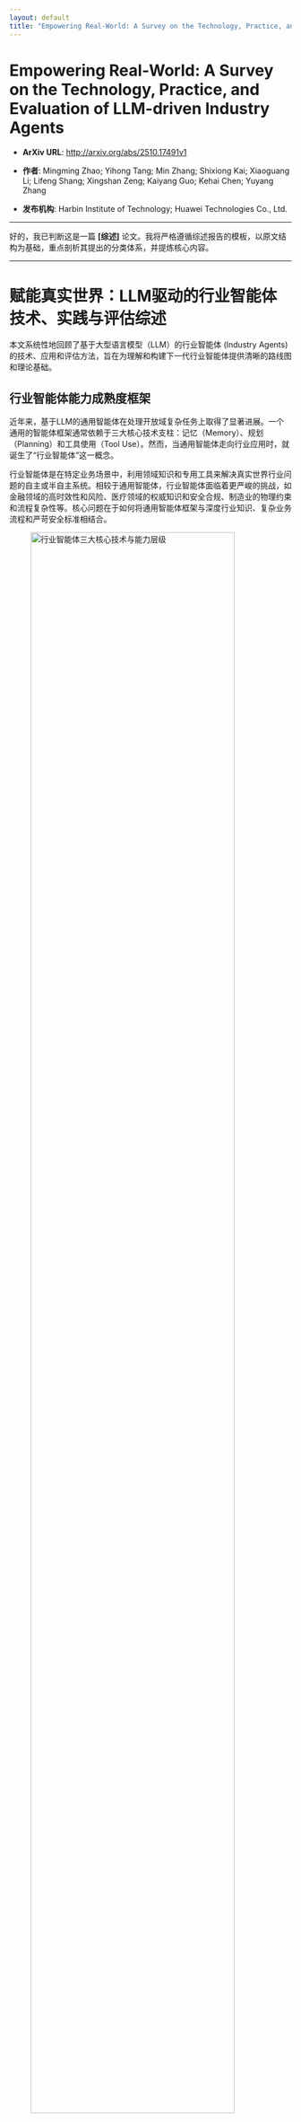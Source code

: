 ```yaml
---
layout: default
title: "Empowering Real-World: A Survey on the Technology, Practice, and Evaluation of LLM-driven Industry Agents"
---
```


# Empowering Real-World: A Survey on the Technology, Practice, and Evaluation of LLM-driven Industry Agents

- **ArXiv URL**: http://arxiv.org/abs/2510.17491v1

- **作者**: Mingming Zhao; Yihong Tang; Min Zhang; Shixiong Kai; Xiaoguang Li; Lifeng Shang; Xingshan Zeng; Kaiyang Guo; Kehai Chen; Yuyang Zhang

- **发布机构**: Harbin Institute of Technology; Huawei Technologies Co., Ltd.

---

好的，我已判断这是一篇 **[综述]** 论文。我将严格遵循综述报告的模板，以原文结构为基础，重点剖析其提出的分类体系，并提炼核心内容。

---

# 赋能真实世界：LLM驱动的行业智能体技术、实践与评估综述

本文系统性地回顾了基于大型语言模型（LLM）的行业智能体 (Industry Agents) 的技术、应用和评估方法，旨在为理解和构建下一代行业智能体提供清晰的路线图和理论基础。

## 行业智能体能力成熟度框架

近年来，基于LLM的通用智能体在处理开放域复杂任务上取得了显著进展。一个通用的智能体框架通常依赖于三大核心技术支柱：记忆（Memory）、规划（Planning）和工具使用（Tool Use）。然而，当通用智能体走向行业应用时，就诞生了“行业智能体”这一概念。

行业智能体是在特定业务场景中，利用领域知识和专用工具来解决真实世界行业问题的自主或半自主系统。相较于通用智能体，行业智能体面临着更严峻的挑战，如金融领域的高时效性和风险、医疗领域的权威知识和安全合规、制造业的物理约束和流程复杂性等。核心问题在于如何将通用智能体框架与深度行业知识、复杂业务流程和严苛安全标准相结合。

<img src="/images/2510.17491v1/x1.jpg" alt="行业智能体三大核心技术与能力层级" style="width:85%; max-width:600px; margin:auto; display:block;">

### 分类体系

为了系统性地分析行业智能体的演进路径，本文提出了一个面向行业应用能力成熟度的**五级框架（L1-L5）**。该框架不仅是对智能体能力的划分，更揭示了能力跃迁背后的驱动力——即**记忆、规划、工具使用这三大核心技术的演进**。

*   **L1：流程执行系统 (Process Execution System)**：作为简单的指令执行器，依赖瞬时记忆和固定的线性规划。
*   **L2：交互式问答系统 (Interactive Problem-Solving System)**：能够借助外部知识库进行问答，具备基础的检索能力和被动交互规划。
*   **L3：端到端自主系统 (End-to-End Autonomous System)**：能够在闭环中独立完成复杂任务，其记忆机制支持主动学习和经验内化，规划能力具备反思和修正。
*   **L4：自适应协作系统 (Adaptive Collaborative System)**：由多个智能体协作完成大规模目标，需要分布式和共享的集体记忆，以及协同规划能力。
*   **L5：自适应社会系统 (Adaptive Social System)**：形成类似人类社会的智能体社群，其记忆能够跨代演化形成“文化”，规划能力则演化为在复杂博弈中自主生成目标。

这一框架是本文的核心，后续章节将围绕此框架，阐述三大核心技术如何在其演进过程中支撑智能体能力的不断升级。

<img src="/images/2510.17491v1/x2.jpg" alt="行业智能体能力成熟度框架与技术演进" style="width:85%; max-width:600px; margin:auto; display:block;">

## 核心技术演进与能力跃迁

本部分深入探讨记忆、规划、工具使用三大核心技术，分析它们的技术演进如何支撑行业智能体能力的持续升级。

### 记忆 (Memory)

记忆是智能体超越无状态限制、实现学习和适应的关键。其机制的复杂度和成熟度决定了智能体的能力上限。

#### 从瞬时记录到被动检索 (L1-L2)
*   **L1 - 瞬时上下文 (Instantaneous Context)**：在流程执行系统中，记忆主要依赖LLM的上下文窗口，是一种临时的、任务导向的工作记忆。例如，ReAct框架中的思维链（Chain of Thought）就是瞬时工作记忆的体现[28]。其局限在于容量有限且易失。
*   **L2 - 被动检索 (Passive Retrieval)**：在交互式问答系统中，记忆进化为连接外部知识库，实现了从无状态到“有知识”的转变。其核心是检索增强生成 (Retrieval-Augmented Generation, RAG) [165]，使智能体能从外部来源（如维基百科、医疗数据库、代码库）中检索信息以增强回答。此时智能体本身未学会知识，只是一个高效的查询器。

#### 主动学习与经验内化 (L3)
在端到端自主系统中，记忆从被动存储转变为促进学习和经验内化的主动、动态系统。
*   **主动学习与反思**：智能体通过分析交互历史中的成败来学习。如Reflexion框架[169]通过反思来优化后续行动，Voyager[168]则将成功执行的代码存入可复用的技能库。智能体从信息消费者转变为经验的生产者和提炼者。
*   **经验内化**：将外部知识转化为内部记忆。传统方法是微调（Fine-tuning），如在医疗、金融等专业领域数据集上微调模型[174, 177]。更精细的技术是知识编辑 (Knowledge Editing)，它能在不重新训练的情况下修改模型参数中的特定知识[178, 179]。
*   **非参数化内存管理**：作为一种更通用的内化方法，它包含**内存写入**（如将信息结构化存入数据库[39]）、**内存管理与精炼**（如通过反思生成高阶摘要[42, 36]）和**内存读取**（如根据任务检索最相关的记忆[35, 171]）。

#### 集体记忆的浮现 (L4-L5)
*   **L4 - 分布式与共享记忆 (Distributed and Shared Memory)**：在多智能体协作系统中，所有智能体依赖一个共享的认知空间，即集体记忆。如AutoGen[44]、ChatDev[46]和MetaGPT[45]等框架中，所有角色共享统一的上下文（如需求文档、代码库）。这确保了协作的一致性，是协调复杂业务流程的前提。
*   **L5 - 演化与文化记忆 (Evolutionary and Cultural Memory)**：在自适应社会系统中，记忆不仅在智能体间共享，还能跨时间累积、固化和演化，形成类似人类社会的“文化”。它记录群体的成功策略、失败教训和共同价值观，并可被新加入的智能体继承。

<img src="/images/2510.17491v1/x3.jpg" alt="记忆机制在不同能力层级下的演进" style="width:85%; max-width:450px; margin:auto; display:block;">

#### 记忆管理的现实挑战
高效的记忆机制并非没有风险。研究表明，LLM智能体存在明显的“经验遵循”行为，可能导致**错误传播**（早期记忆中的错误在后续决策中被放大）和**经验错位**（过时或无关的记忆对当前任务产生负面干扰）[187]。同时，智能体记忆模块存在**隐私泄露**的风险，攻击者可能通过提示工程提取存储在记忆中的敏感用户交互信息[188]。因此，开发安全、可控、可维护的记忆系统是核心挑战。

### 规划 (Planning)

规划能力决定了智能体如何将抽象目标分解为一系列可执行动作，直接关系到其自主性、可靠性和解决问题的复杂度。

#### 从线性推理到多轮交互 (L1-L2)
*   **L1 - 线性指令分解 (Linear Instruction Decomposition)**：此阶段规划本质是开环规划，即遵循预设路径完成任务。核心技术是思维链 (Chain-of-Thought, CoT) [51]，它引导LLM生成中间推理步骤。但CoT是线性的、一次性的，缺乏与环境的交互和纠错能力。这种规划假设环境静态且初始规划无误，因而鲁棒性较差。
*   **L2 - 反应式规划 (Reactive Planning)**：此阶段规划进化为闭环控制。智能体不再仅被动分解任务，而是能与环境交互，并根据反馈调整行为。ReAct框架[28]是典型代表，它将推理（Reason）和行动（Act）交织在一起，形成“思考-行动-观察”的循环。智能体能够调用外部工具（如搜索引擎）来获取完成任务所需的信息，从而感知环境并做出反应。这种闭环交互显著提升了智能体在动态环境中的适应性。